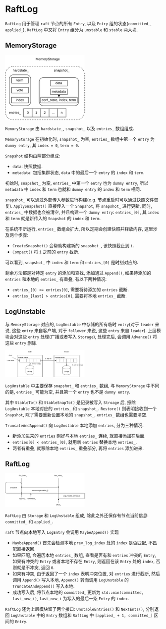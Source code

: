 # RaftLog

`RaftLog` 用于管理 `raft` 节点的所有 `Entry`, 以及 `Entry` 组的状态(`committed_`, `applied_`), `RaftLog` 中又将 `Entry` 组分为 `unstable` 和 `stable` 两大块.

## MemoryStorage

<img src="./images/1.jpg" alt="1" style="zoom:25%;" />

`MemoryStorage` 由 `hardstate_`, `snapshot_` 以及 `entries_` 数组组成.

`MemoryStorage` 在初始化时, `snapshot_` 为空, `entries_` 数组中第一个 `entry` 为 `dummy entry`, 其 `index = 0`, `term = 0`.

`Snapshot` 结构由两部分组成:

+ `data`: 快照数据.
+ `metadata`: 包括集群状态, `data` 中的最后一个 `entry` 的 `index` 和 `term`.

初始时, `snapshot_` 为空, `entries_` 中第一个 `entry` 也为 `dummy entry`, 所以 `metadata` 中 `index` 和 `term` 也就和 `dummy entry` 的 `index` 和 `term` 相同.

`snapshot_` 可以通过外部传入参数进行构建(e.g. 节点重启时可以通过快照文件恢复). `ApplySnapshot()` 直接传入一个 `Snapshot`, 将 `snapshot_` 进行更新, 同时, `entries_` 中数据也会被清空, 并且构建一个 `dummy entry`: `entries_[0]`, 其 `index` 和 `term` 就是新传入的 `Snapshot` 的 `index` 和 `term`.

在系统不断运行, `entries_` 数组会扩大, 所以定期会创建快照并释放内存, 这里涉及两个步骤:

+ `CreateSnapshot()` 会帮助构建新的 `snapshot_`, 该快照截止到 `i`.
+ `Compact()` 将 `i` 之前的 `entry` 截断.

可以看到, `snapshot_` 中 `index` 和 `term` 和 `entries_[0]` 是时刻对应的.

剩余方法都是对特定 `entry` 的添加和查找, 添加通过 `Append()`, 如果待添加的 `entries` 和本地的 `entries_` 有重叠, 有以下两种情况:

+ `entries_[0] <= entries[0]`, 需要将待添加的 `entries` 截断.
+ `entries_[last] > entries[0]`, 需要将本地 `entries_` 截断.

## LogUnstable

与 `MemoryStorage` 对应的, `LogUnstable` 中存储的所有临时 `entry`(对于 `leader` 来说, 这些 `entry` 来自客户端, 对于 `follower` 来说, 这些 `entry` 来自 `leader`). 上层模块会对这些 `entry` 处理(广播或者写入 `Storage`), 处理完后, 会调用 `Advance()` 将这些 `entry` 删除.

<img src="./images/2.jpg" alt="2" style="zoom:25%;" />

`LogUnstable` 中主要保存 `snapshot_` 和 `entries_` 数组, 与 `MemoryStorage` 中不同的是, `entries_` 可能为空, 并且第一个 `entry` 也不是 `dummy entry`.

其中 `StableTo()` 和 `StableSnapTo()` 是记录被写入 `Stroage` 后, 擦除 `LogUnstable` 本地对应的 `entries_` 和 `snapshot_`. `Restore()` 则表明接收到一个 `Snapshot`, 除了需要重新设置本地的 `snapshot_`, `entries_` 数组也需要清空.

`TruncateAndAppend()` 向 `LogUnstable` 本地添加 `entries`, 分为三种情况:

+ 新添加进来的 `entries` 刚好与本地 `entries_` 连续, 就直接添加在后面.
+ `entries[0] < entries_[0]`, 就用新 `entries` 替换本地 `entries_`.
+ 两者有重叠, 就移除本地 `entries_` 重叠部分, 再将 `entries` 添加进来.

## RaftLog

<img src="./images/3.jpg" alt="3" style="zoom:25%;" />

`RaftLog` 由 `Storage` 和 `LogUnstable` 组成, 除此之外还保存有节点当前信息: `committed_` 和 `applied_`.

`raft` 节点向本地写入 `LogEntry` 会调用 `MaybeAppend()` 实现

+ `MaybeAppend()` 首先会检测本地 `prev_log_index` 处的 `index` 是否匹配, 不匹配直接返回.
+ 如果匹配, 会遍历本地 `entries_` 数组, 查看是否有和 `entries` 冲突的 `Entry`, 如果有冲突的 `Entry` 或者本地不存在 `Entry`, 则返回在该 `Entry` 处的 `index`, 否则就是不冲突, 返回 `0`.
+ 如果有冲突, 由于返回了一个 `index` 表明冲突位置, 对 `entries` 进行截断, 然后调用 `Append()` 写入本地, `Append()` 转而调用 `LogUnstable` 的 `TruncateAndAppend()` 写入本地.
+ 成功写入后, 将节点本地的 `committed_` 更新为 `std::min(committed, last_new_i)`, `last_new_i` 为写入的最后一条 `Entry` 的 `index`.

`RaftLog` 还为上层模块留了两个接口: `UnstableEntries()` 和 `NextEnts()`, 分别返回 `LogUnstable` 中的 `Entry` 数组和 `RaftLog` 中 `[applied_ + 1, committed_]` 区间的 `Entry`.